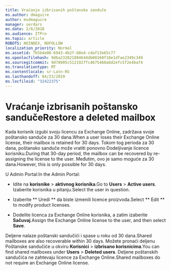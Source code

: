 ```yaml
---
title: Vraćanje izbrisanih poštansko sanduče
ms.author: dmaguire
author: msdmaguire
manager: serdars
ms.date: 2/8/2018
ms.audience: ITPro
ms.topic: article
ROBOTS: NOINDEX, NOFOLLOW
localization_priority: Normal
ms.assetid: 7b5b4e06-6943-4b2f-b8e4-cdaf13e65c77
ms.openlocfilehash: 9d6a232821884644db08160f18e1dfae2349c349
ms.sourcegitcommit: 9d78905c512192ffc4675468abd2efc5f2e4baf4
ms.translationtype: MT
ms.contentlocale: sr-Latn-RS
ms.lasthandoff: 04/23/2019
ms.locfileid: "32422375"
---
```

# <a name="restore-a-deleted-mailbox"></a><span data-ttu-id="268a3-102">Vraćanje izbrisanih poštansko sanduče</span><span class="sxs-lookup"><span data-stu-id="268a3-102">Restore a deleted mailbox</span></span>

<span data-ttu-id="268a3-103">Kada korisnik izgubi svoju licencu za Exchange Online, zadržava svoje poštansko sanduče za 30 dana.</span><span class="sxs-lookup"><span data-stu-id="268a3-103">When a user loses their Exchange Online license, their mailbox is retained for 30 days.</span></span> <span data-ttu-id="268a3-104">Tokom tog perioda za 30 dana, poštansko sanduče može vratiti ponovno Dodeljivanje licence korisniku.</span><span class="sxs-lookup"><span data-stu-id="268a3-104">During that 30-day period, the mailbox can be recovered by re-assigning the license to the user.</span></span> <span data-ttu-id="268a3-105">Međutim, ovo je samo moguće za 30 dana.</span><span class="sxs-lookup"><span data-stu-id="268a3-105">However, this is only possible for 30 days.</span></span>
  
<span data-ttu-id="268a3-106">U Admin Portal:</span><span class="sxs-lookup"><span data-stu-id="268a3-106">In the Admin Portal:</span></span>
  
- <span data-ttu-id="268a3-107">Idite na **korisnike** \> **aktivnog korisnika**.</span><span class="sxs-lookup"><span data-stu-id="268a3-107">Go to **Users** \> **Active users**.</span></span> <span data-ttu-id="268a3-108">Izaberite korisnika u pitanju.</span><span class="sxs-lookup"><span data-stu-id="268a3-108">Select the user in question.</span></span>
    
- <span data-ttu-id="268a3-109">Izaberite \*\* Uredi \*\* da biste izmenili licence proizvoda.</span><span class="sxs-lookup"><span data-stu-id="268a3-109">Select \*\* Edit \*\* to modify product licenses.</span></span> 
    
- <span data-ttu-id="268a3-110">Dodelite licenca za Exchange Online korisnika, a zatim izaberite **Sačuvaj**.</span><span class="sxs-lookup"><span data-stu-id="268a3-110">Assign the Exchange Online license to the user, and then select **Save**.</span></span>
    
<span data-ttu-id="268a3-111">Deljene nalaze poštanski sandučići i spase u roku od 30 dana.</span><span class="sxs-lookup"><span data-stu-id="268a3-111">Shared mailboxes are also recoverable within 30 days.</span></span> <span data-ttu-id="268a3-112">Možete pronaći deljenu Poštanske sandučiće u okviru **Korisnici** \> **izbrisano korisnicima**.</span><span class="sxs-lookup"><span data-stu-id="268a3-112">You can find shared mailboxes under **Users** \> **Deleted users**.</span></span> <span data-ttu-id="268a3-113">Deljene poštanskih sandučića ne zahtevaju licence za Exchange Online.</span><span class="sxs-lookup"><span data-stu-id="268a3-113">Shared mailboxes do not require an Exchange Online license.</span></span>
  

